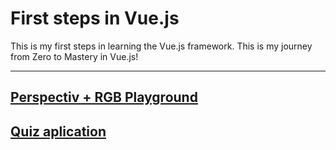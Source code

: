 # First steps in Vue.js
This is my first steps in learning the Vue.js framework. This is my journey from Zero to Mastery in Vue.js!

---
[Perspectiv + RGB Playground](https://github.com/KyrylR/vue-first-steps/tree/main/Project1_Prespective_Playground)
---

[Quiz aplication](https://github.com/KyrylR/vue-first-steps/tree/main/Project2_Quiz_App/quiz)
---
